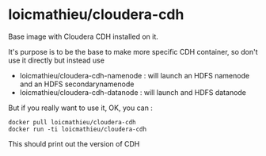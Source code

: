 # loicmathieu/cloudera-cdh

Base image with Cloudera CDH installed on it.

It's purpose is to be the base to make more specific CDH container, so don't use it directly but instead use
- loicmathieu/cloudera-cdh-namenode : will launch an HDFS namenode and an HDFS secondarynamenode
- loicmathieu/cloudera-cdh-datanode : will launch and HDFS datanode

But if you really want to use it, OK, you can :
```
docker pull loicmathieu/cloudera-cdh
docker run -ti loicmathieu/cloudera-cdh
```

This should print out the version of CDH